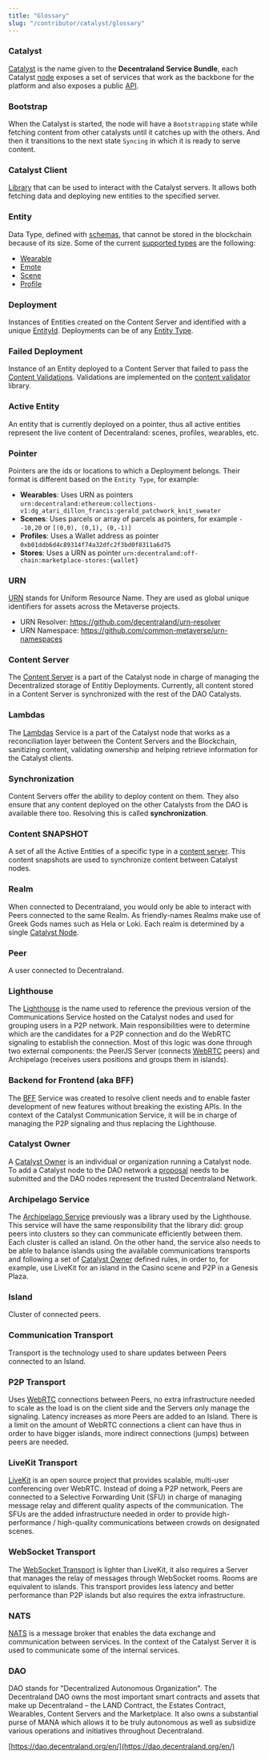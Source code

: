```yaml
---
title: "Glossary"
slug: "/contributor/catalyst/glossary"
---
```


### Catalyst

[Catalyst](https://github.com/decentraland/catalyst) is the name given to the **Decentraland Service Bundle**, each Catalyst [node](https://decentraland.github.io/catalyst-monitor) exposes a set of services that work as the backbone for the platform and also exposes a public [API](https://decentraland.github.io/catalyst-api-specs/). 

### Bootstrap

When the Catalyst is started, the node will have a `Bootstrapping` state while fetching content from other catalysts until it catches up with the others. And then it transitions to the next state `Syncing` in which it is ready to serve content.

### Catalyst Client

[Library](https://github.com/decentraland/catalyst-client) that can be used to interact with the Catalyst servers. It allows both fetching data and deploying new entities to the specified server.

### Entity

Data Type, defined with [schemas](https://github.com/decentraland/common-schemas), that cannot be stored in the blockchain because of its size. Some of the current [supported types](https://github.com/decentraland/common-schemas/blob/main/src/platform/entity.ts#L13) are the following:

- [Wearable](https://github.com/decentraland/common-schemas/blob/main/src/platform/item/wearable/wearable.ts)
- [Emote](https://github.com/decentraland/common-schemas/blob/main/src/platform/item/emote/emote.ts)
- [Scene](https://github.com/decentraland/common-schemas/blob/main/src/platform/scene/scene.ts)
- [Profile](https://github.com/decentraland/common-schemas/blob/main/src/platform/profile/profile.ts)

### Deployment

Instances of Entities created on the Content Server and identified with a unique [EntityId](https://github.com/decentraland/common-schemas/blob/main/src/platform/entity.ts#L31). Deployments can be of any [Entity Type](https://github.com/decentraland/common-schemas/blob/main/src/platform/entity.ts#L13).

### Failed Deployment 

Instance of an Entity deployed to a Content Server that failed to pass the [Content Validations](https://github.com/decentraland/adr/blob/main/docs/ADR-51-catalyst-content-validations.md). Validations are implemented on the [content validator](https://github.com/decentraland/content-validator) library. 

### Active Entity 

An entity that is currently deployed on a pointer, thus all active entities represent the live content of Decentraland: scenes, profiles, wearables, etc. 

### Pointer 

Pointers are the ids or locations to which a Deployment belongs. Their format is different based on the `Entity Type`, for example: 

- **Wearables**: Uses URN as pointers `urn:decentraland:ethereum:collections-v1:dg_atari_dillon_francis:gerald_patchwork_knit_sweater`
- **Scenes**: Uses parcels or array of parcels as pointers, for example `--10,20` or `[(0,0), (0,1), (0,-1)]`
- **Profiles**: Uses a Wallet address as pointer `0xb01ddb6d4c89314f74a32dfc2f3bd0f8311a6d75`
- **Stores**: Uses a URN as pointer `urn:decentraland:off-chain:marketplace-stores:{wallet}`

### URN 

[URN](https://en.wikipedia.org/wiki/Uniform_Resource_Name) stands for Uniform Resource Name. They are used as global unique identifiers for assets across the Metaverse projects. 

- URN Resolver: https://github.com/decentraland/urn-resolver
- URN Namespace: https://github.com/common-metaverse/urn-namespaces
   
### Content Server

The [Content Server](https://github.com/decentraland/catalyst/tree/main/content) is a part of the Catalyst node in charge of managing the Decentralized storage of Entitiy Deployments. Currently, all content stored in a Content Server is synchronized with the rest of the DAO Catalysts.

### Lambdas

The [Lambdas](https://github.com/decentraland/catalyst/tree/main/lambdas) Service is a part of the Catalyst node that works as a reconciliation layer between the Content Servers and the Blockchain, sanitizing content, validating ownership and helping retrieve information for the Catalyst clients.

### Synchronization 

Content Servers offer the ability to deploy content on them. They also ensure that any content deployed on the other Catalysts from the DAO is available there too. Resolving this is called **synchronization**. 

### Content SNAPSHOT 

A set of all the Active Entities of a specific type in a [content server](#content-server). This content snapshots are used to synchronize content between Catalyst nodes.

### Realm 

When connected to Decentraland, you would only be able to interact with Peers connected to the same Realm. As friendly-names Realms make use of Greek Gods names such as Hela or Loki. Each realm is determined by a single [Catalyst Node](https://decentraland.github.io/catalyst-monitor/).

### Peer 

A user connected to Decentraland. 

### Lighthouse 

The [Lighthouse](https://github.com/decentraland/lighthouse) is the name used to reference the previous version of the Communications Service hosted on the Catalyst nodes and used for grouping users in a P2P network. 
Main responsibilities were to determine which are the candidates for a P2P connection and do the WebRTC signaling to establish the connection. Most of this logic was done through two external components: the PeerJS Server (connects [WebRTC](https://webrtc.org/) peers) and Archipelago (receives users positions and groups them in islands).

### Backend for Frontend (aka BFF) 

The [BFF](https://github.com/decentraland/explorer-bff) Service was created to resolve client needs and to enable faster development of new features without breaking the existing APIs. In the context of the Catalyst Communication Service, it will be in charge of managing the P2P signaling and thus replacing the Lighthouse.

### Catalyst Owner

A [Catalyst Owner](https://github.com/decentraland/catalyst-owner) is an individual or organization running a Catalyst node. To add a Catalyst node to the DAO network a [proposal](https://governance.decentraland.org/?type=catalyst) needs to be submitted and the DAO nodes represent the trusted Decentraland Network.


### Archipelago Service 

The [Archipelago Service](https://github.com/decentraland/archipelago-service) previously was a library used by the Lighthouse. This service will have the same responsibility that the library did: group peers into clusters so they can communicate efficiently between them. Each cluster is called an island. On the other hand, the service also needs to be able to balance islands using the available communications transports and following a set of [Catalyst Owner](https://github.com/decentraland/catalyst-owner) defined rules, in order to, for example, use LiveKit for an island in the Casino scene and P2P in a Genesis Plaza.

### Island

Cluster of connected peers.

### Communication Transport 

Transport is the technology used to share updates between Peers connected to an Island.

### P2P Transport 

Uses [WebRTC](https://webrtc.org/) connections between Peers, no extra infrastructure needed to scale as the load is on the client side and the Servers only manage the signaling. Latency increases as more Peers are added to an Island. There is a limit on the amount of WebRTC connections a client can have thus in order to have bigger islands, more indirect connections (jumps) between peers are needed.

### LiveKit Transport 

[LiveKit](https://livekit.io/) is an open source project that provides scalable, multi-user conferencing over WebRTC. Instead of doing a P2P network, Peers are connected to a Selective Forwarding Unit (SFU) in charge of managing message relay and different quality aspects of the communication. The SFUs are the added infrastructure needed in order to provide high-performance / high-quality communications between crowds on designated scenes.

### WebSocket Transport 

The [WebSocket Transport](https://github.com/decentraland/ws-room-service) is lighter than LiveKit, it also requires a Server that manages the relay of messages through WebSocket rooms. Rooms are equivalent to islands. 
This transport provides less latency and better performance than P2P islands but also requires the extra infrastructure. 

### NATS 

[NATS](https://nats.io/) is a message broker that enables the data exchange and communication between services. In the context of the Catalyst Server it is used to communicate some of the internal services.

### DAO

DAO stands for "Decentralized Autonomous Organization". The Decentraland DAO owns the most important smart contracts and assets that make up Decentraland – the LAND Contract, the Estates Contract, Wearables, Content Servers and the Marketplace. It also owns a substantial purse of MANA which allows it to be truly autonomous as well as subsidize various operations and initiatives throughout Decentraland.

[https://dao.decentraland.org/en/](https://dao.decentraland.org/en/)


